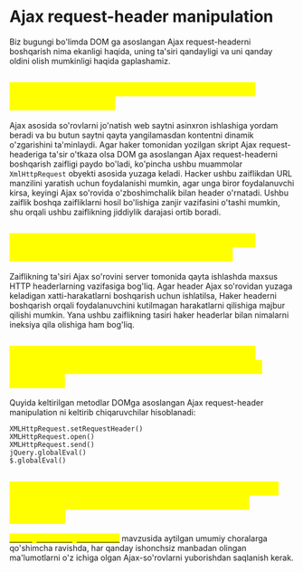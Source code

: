 # Ajax request-header manipulation

Biz bugungi bo'limda DOM ga asoslangan Ajax request-headerni boshqarish nima ekanligi haqida, uning ta'siri qandayligi va uni qanday oldini olish mumkinligi haqida gaplashamiz.

## <mark style="color:yellow;">DOMga asoslangan Ajax request-headerni boshqarish nima ?</mark> <a href="#dom-ga-asoslangan-ajax-request-header-manipulation-nima" id="dom-ga-asoslangan-ajax-request-header-manipulation-nima"></a>

Ajax asosida so'rovlarni jo'natish web saytni asinxron ishlashiga yordam beradi va bu butun saytni qayta yangilamasdan kontentni dinamik o'zgarishini ta'minlaydi. Agar haker tomonidan yozilgan skript Ajax request-headeriga ta'sir o'tkaza olsa DOM ga asoslangan Ajax request-headerni boshqarish zaifligi paydo bo'ladi, ko'pincha ushbu muammolar `XmlHttpRequest` obyekti asosida yuzaga keladi. Hacker ushbu zaiflikdan URL manzilini yaratish uchun foydalanishi mumkin, agar unga biror foydalanuvchi kirsa, keyingi Ajax so'rovida o'zboshimchalik bilan header o'rnatadi. Ushbu zaiflik boshqa zaifliklarni hosil bo'lishiga zanjir vazifasini o'tashi mumkin, shu orqali ushbu zaiflikning jiddiylik darajasi ortib boradi.

## <mark style="color:yellow;">DOMga asoslangan Ajax request-headerni boshqarish zaifligining ta'siri qanday ?</mark> <a href="#dom-ga-asoslangan-ajax-request-header-manipulation-tasiri-qanday" id="dom-ga-asoslangan-ajax-request-header-manipulation-tasiri-qanday"></a>

Zaiflikning  ta'siri Ajax so'rovini server tomonida qayta ishlashda maxsus HTTP headerlarning vazifasiga bog'liq. Agar header Ajax so'rovidan yuzaga keladigan xatti-harakatlarni boshqarish uchun ishlatilsa, Haker headerni boshqarish orqali foydalanuvchini kutilmagan harakatlarni qilishiga majbur qilishi mumkin. Yana ushbu zaiflikning tasiri haker headerlar bilan nimalarni ineksiya qila olishiga ham bog'liq.

## <mark style="color:yellow;">DOMga asoslangan Ajax request-headerni boshqarishni keltirib chiqaradigan metodlar qaysilar ?</mark> <a href="#dom-ga-asoslangan-ajax-request-header-manipulation-ni-keltirib-chiqaradigan-sink-lar-qaysilar" id="dom-ga-asoslangan-ajax-request-header-manipulation-ni-keltirib-chiqaradigan-sink-lar-qaysilar"></a>

Quyida keltirilgan metodlar DOMga asoslangan Ajax request-header manipulation ni keltirib chiqaruvchilar hisoblanadi:

```
XMLHttpRequest.setRequestHeader()
XMLHttpRequest.open()
XMLHttpRequest.send()
jQuery.globalEval()
$.globalEval()
```

## <mark style="color:yellow;">Qanday qilib DOMga asoslangan Ajax request-headerni boshqarish zaifliklini oldini olish mumkin ?</mark> <a href="#qanday-qilib-dom-ga-asoslangan-ajax-request-header-manipulation-zaifliklarini-oldini-olish-mumkin" id="qanday-qilib-dom-ga-asoslangan-ajax-request-header-manipulation-zaifliklarini-oldini-olish-mumkin"></a>

<mark style="color:yellow;"></mark>[<mark style="color:yellow;">DOM-ga asoslangan zaifliklar</mark>](broken-reference) mavzusida aytilgan umumiy choralarga qo'shimcha ravishda, har qanday ishonchsiz manbadan olingan ma'lumotlarni o'z ichiga olgan Ajax-so'rovlarni yuborishdan saqlanish kerak.
